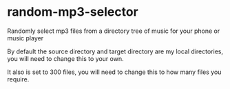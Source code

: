 # random-mp3-selector
Randomly select mp3 files from a directory tree of music for your phone or music player

By default the source directory and target directory are my local directories, you will need to change this to your own.

It also is set to 300 files, you will need to change this to how many files you require.
